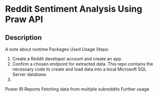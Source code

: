 # Reddit Sentiment Analysis Using Praw API 

## Description
A note about runtime
Packages Used
Usage
Steps:
1. Create a Reddit developer account and create an app.
2. Confirm a chosen endpoint for extracted data. This repo contains the necessary code to create and load data into a local Microsoft SQL Server database.
3. 
Power BI Reports
Fetching data from multiple subreddits
Further usage
